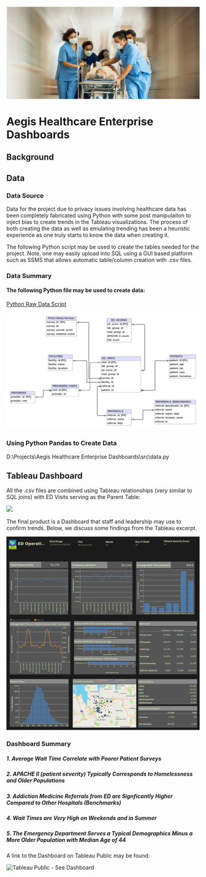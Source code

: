 ![stock image](https://github.com/RyansStacks/Emergency-Department-Tableau-Dashboard/blob/main/img/stock.png)

# Aegis Healthcare Enterprise Dashboards

## Background

## Data

### Data Source

Data for the project due to privacy issues involving healthcare data has been completely fabricated using Python with some post manipulaiton to inject bias to create trends in the Tableau visualizations. The process of both creating the data as well as emulating trending has been a heuristic experience as one truly starts to know the data when creating it.

The following Python script may be used to create the tables needed for the project. Note, one may easily upload into SQL using a GUI based platform such as SSMS that allows automatic table/column creation with .csv files.

### Data Summary


#### The following Python file may be used to create data:
[Python Raw Data Script](https://github.com/RyansStacks/Emergency-Department-Tableau-Dashboard/blob/main/src/Data.py )



![ER Diagram](https://github.com/RyansStacks/Emergency-Department-Tableau-Dashboard/blob/main/img/ED%20Data%20Model.png)


### Using Python Pandas to Create Data

D:\Projects\Aegis Healthcare Enterprise Dashboards\src\data.py

## Tableau Dashboard

All the .csv files are combined using Tableau relationships (very similar to SQL joins) with ED Visits serving as the Parent Table:

<img src="attachment:https://github.com/RyansStacks/Emergency-Department-Tableau-Dashboard/blob/main/img/Tableau%20Data%20Model.png" width="500"/>


The final product is a Dashboard that staff and leadership may use to confirm trends. Below, we discuss some findings from the Tableau excerpt.



![Tableau Dashboard](https://github.com/RyansStacks/Emergency-Department-Tableau-Dashboard/blob/main/img/ED%20Operations.png)


### Dashboard Summary

##### 1. Average Wait Time Correlate with Poorer Patient Surveys

##### 2. APACHE II (patient severity) Typically Corresponds to Homelessness and Older Populations

##### 3. Addiction Medicine Referrals from ED are Signficantly Higher Compared to Other Hospitals (Benchmarks)

##### 4. Wait Times are Very High on Weekends and in Summer

##### 5. The Emergency Department Serves a Typical Demographics Minus a More Older Population with Median Age of 44

A link to the Dashboard on Tableau Public may be found:

![Tableau Public - See Dashboard](https://public.tableau.com/app/profile/ryan.breen8189/viz/AegisHealthcareEnterpriseEDDashboard/EDOperations?publish=yes)

